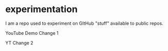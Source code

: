 # experimentation
I am a repo used to experiment on GItHub "stuff" available to public repos.  

YouTube Demo Change 1

YT Change 2
